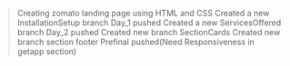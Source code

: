 >Creating zomato landing page using HTML and CSS
>Created a new InstallationSetup branch
>Day_1 pushed
>Created a new ServicesOffered branch
>Day_2 pushed
>Created new branch SectionCards
>Created new branch section footer
>Prefinal pushed(Need Responsiveness in getapp section)